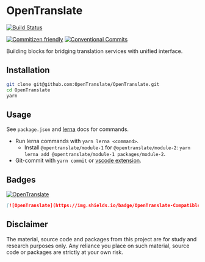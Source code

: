 # OpenTranslate

[![Build Status](https://travis-ci.com/OpenTranslate/OpenTranslate.svg?branch=master)](https://travis-ci.com/OpenTranslate/OpenTranslate)

[![Commitizen friendly](https://img.shields.io/badge/commitizen-friendly-brightgreen.svg?maxAge=2592000)](http://commitizen.github.io/cz-cli/)
[![Conventional Commits](https://img.shields.io/badge/Conventional%20Commits-1.0.0-brightgreen.svg?maxAge=2592000)](https://conventionalcommits.org)

Building blocks for bridging translation services with unified interface.

## Installation

```bash
git clone git@github.com:OpenTranslate/OpenTranslate.git
cd OpenTranslate
yarn
```

## Usage

See `package.json` and [lerna](https://github.com/lerna/lerna) docs for commands.

- Run lerna commands with `yarn lerna <command>`.
  - Install `@opentranslate/module-1` for `@opentranslate/module-2`: `yarn lerna add @opentranslate/module-1 packages/module-2`.
- Git-commit with `yarn commit` or [vscode extension](https://marketplace.visualstudio.com/items?itemName=KnisterPeter.vscode-commitizen).

## Badges

[![OpenTranslate](https://img.shields.io/badge/OpenTranslate-Compatible-brightgreen)](https://github.com/OpenTranslate)

```markdown
[![OpenTranslate](https://img.shields.io/badge/OpenTranslate-Compatible-brightgreen)](https://github.com/OpenTranslate)
```

## Disclaimer

The material, source code and packages from this project are for study and research purposes only. Any reliance you place on such material, source code or packages are strictly at your own risk.
